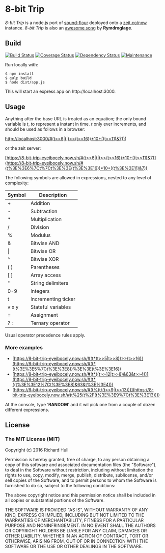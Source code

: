 # 8-bit Trip

_8-bit Trip_ is a node.js port of [sound-flour](https://github.com/rm-hull/sound-flour)
deployed onto a [zeit.co/now](https://zeit.co/now#) instance. _8-bit Trip_ is also an
[awesome song](https://www.youtube.com/watch?v=4qsWFFuYZYI) by **Rymdreglage**.


## Build

[![Build Status][travis-badge]][travis-url]
[![Coverage Status][coverage-badge]][coverage-url]
[![Dependency Status][david-badge]][david-url]
[![Maintenance](https://img.shields.io/maintenance/yes/2018.svg?maxAge=2592000)]()

Run locally with:

    $ npm install
    $ gulp build
    $ node dist/app.js

This will start an express app on http://localhost:3000.

## Usage

Anything after the base URL is treated as an equation; the only bound variable
is _t_, to represent a instant in time. _t_ only ever increments, and should be
used as follows in a browser:

[http://localhost:3000/#(t>>6|t|t>>(t>>16))*10+((t>>11)&7))](http://localhost:3000/#(t>>6|t|t>>(t>>16))*10+((t>>11)&7)))

or the zeit server:

[https://8-bit-trip-eyeibocely.now.sh/#(t>>6|t|t>>(t>>16))*10+((t>>11)&7)](https://8-bit-trip-eyeibocely.now.sh/#(t%3E%3E6%7Ct%7Ct%3E%3E(t%3E%3E16))*10+((t%3E%3E11)&7))

The following symbols are allowed in expressions, nested to any level of complexity:

| Symbol | Description         |
|--------|---------------------|
| +      | Addition            |
| -      | Subtraction         |
| *      | Multiplication      |
| /      | Division            |
| %      | Modulus             |
| &      | Bitwise AND         |
| \|     | Bitwise OR          |
| ^      | Bitwise XOR         |
| ( )    | Parentheses         |
| [ ]    | Array access        |
| "      | String delimiters   |
| 0-9    | Integers            |
| t      | Incrementing ticker |
| v x y  | Stateful variables  |
| =      | Assignment          |
| ? :    | Ternary operator    |

Usual operator precedence rules apply.

### More examples

* [https://8-bit-trip-eyeibocely.now.sh/#(t*(t>>5|t>>8))>>(t>>16)](https://8-bit-trip-eyeibocely.now.sh/#(t*(t%3E%3E5%7Ct%3E%3E8))%3E%3E(t%3E%3E16))
* [https://8-bit-trip-eyeibocely.now.sh/#(t*((t>>12|t>>8)&63&t>>4))](https://8-bit-trip-eyeibocely.now.sh/#(t*((t%3E%3E12%7Ct%3E%3E8)&63&t%3E%3E4)))
* [https://8-bit-trip-eyeibocely.now.sh/#(t%(t/(t>>9|t>>13)))](https://8-bit-trip-eyeibocely.now.sh/#(t%25(t%2F(t%3E%3E9%7Ct%3E%3E13))))

At the console, type '**RANDOM**' and it wil pick one from a couple of dozen
different expressions.

## License

### The MIT License (MIT)

Copyright (c) 2016 Richard Hull

Permission is hereby granted, free of charge, to any person obtaining a copy
of this software and associated documentation files (the "Software"), to deal
in the Software without restriction, including without limitation the rights
to use, copy, modify, merge, publish, distribute, sublicense, and/or sell
copies of the Software, and to permit persons to whom the Software is
furnished to do so, subject to the following conditions:

The above copyright notice and this permission notice shall be included in all
copies or substantial portions of the Software.

THE SOFTWARE IS PROVIDED "AS IS", WITHOUT WARRANTY OF ANY KIND, EXPRESS OR
IMPLIED, INCLUDING BUT NOT LIMITED TO THE WARRANTIES OF MERCHANTABILITY,
FITNESS FOR A PARTICULAR PURPOSE AND NONINFRINGEMENT. IN NO EVENT SHALL THE
AUTHORS OR COPYRIGHT HOLDERS BE LIABLE FOR ANY CLAIM, DAMAGES OR OTHER
LIABILITY, WHETHER IN AN ACTION OF CONTRACT, TORT OR OTHERWISE, ARISING FROM,
OUT OF OR IN CONNECTION WITH THE SOFTWARE OR THE USE OR OTHER DEALINGS IN THE
SOFTWARE.


[travis-badge]: https://api.travis-ci.org/rm-hull/8-bit-trip.svg
[travis-url]: https://travis-ci.org/rm-hull/8-bit-trip
[david-badge]: https://david-dm.org/rm-hull/8-bit-trip.svg
[david-url]: https://david-dm.org/rm-hull/8-bit-trip
[coverage-badge]: https://coveralls.io/repos/rm-hull/8-bit-trip/badge.svg?branch=master
[coverage-url]: https://coveralls.io/r/rm-hull/8-bit-trip?branch=master

